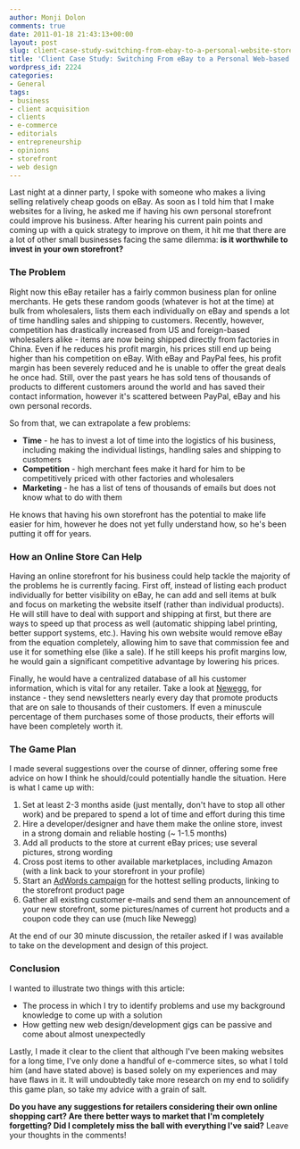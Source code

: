 ```yaml
---
author: Monji Dolon
comments: true
date: 2011-01-18 21:43:13+00:00
layout: post
slug: client-case-study-switching-from-ebay-to-a-personal-website-storefront
title: 'Client Case Study: Switching From eBay to a Personal Web-based Storefront'
wordpress_id: 2224
categories:
- General
tags:
- business
- client acquisition
- clients
- e-commerce
- editorials
- entrepreneurship
- opinions
- storefront
- web design
---
```


Last night at a dinner party, I spoke with someone who makes a living selling relatively cheap goods on eBay.  As soon as I told him that I make websites for a living, he asked me if having his own personal storefront could improve his business.  After hearing his current pain points and coming up with a quick strategy to improve on them, it hit me that there are a lot of other small businesses facing the same dilemma: **is it worthwhile to invest in your own storefront?**

### The Problem

Right now this eBay retailer has a fairly common business plan for online merchants.  He gets these random goods (whatever is hot at the time) at bulk from wholesalers, lists them each individually on eBay and spends a lot of time handling sales and shipping to customers.  Recently, however, competition has drastically increased from US and foreign-based wholesalers alike - items are now being shipped directly from factories in China.  Even if he reduces his profit margin, his prices still end up being higher than his competition on eBay.  With eBay and PayPal fees, his profit margin has been severely reduced and he is unable to offer the great deals he once had.  Still, over the past years he has sold tens of thousands of products to different customers around the world and has saved their contact information, however it's scattered between PayPal, eBay and his own personal records.

So from that, we can extrapolate a few problems:

  * **Time** - he has to invest a lot of time into the logistics of his business, including making the individual listings, handling sales and shipping to customers
  * **Competition** - high merchant fees make it hard for him to be competitively priced with other factories and wholesalers
  * **Marketing** - he has a list of tens of thousands of emails but does not know what to do with them

He knows that having his own storefront has the potential to make life easier for him, however he does not yet fully understand how, so he's been putting it off for years.

### How an Online Store Can Help

Having an online storefront for his business could help tackle the majority of the problems he is currently facing.  First off, instead of listing each product individually for better visibility on eBay, he can add and sell items at bulk and focus on marketing the website itself (rather than individual products).  He will still have to deal with support and shipping at first, but there are ways to speed up that process as well (automatic shipping label printing, better support systems, etc.).  Having his own website would remove eBay from the equation completely, allowing him to save that commission fee and use it for something else (like a sale).  If he still keeps his profit margins low, he would gain a significant competitive advantage by lowering his prices.

Finally, he would have a centralized database of all his customer information, which is vital for any retailer.  Take a look at [Newegg](http://www.newegg.com/), for instance - they send newsletters nearly every day that promote products that are on sale to thousands of their customers.  If even a minuscule percentage of them purchases some of those products, their efforts will have been completely worth it.

### The Game Plan

I made several suggestions over the course of dinner, offering some free advice on how I think he should/could potentially handle the situation.  Here is what I came up with:

  1. Set at least 2-3 months aside (just mentally, don't have to stop all other work) and be prepared to spend a lot of time and effort during this time
  2. Hire a developer/designer and have them make the online store, invest in a strong domain and reliable hosting (~ 1-1.5 months)
  3. Add all products to the store at current eBay prices; use several pictures, strong wording
  4. Cross post items to other available marketplaces, including Amazon (with a link back to your storefront in your profile)
  5. Start an [AdWords campaign](https://adwords.google.com/) for the hottest selling products, linking to the storefront product page
  6. Gather all existing customer e-mails and send them an announcement of your new storefront, some pictures/names of current hot products and a coupon code they can use (much like Newegg)

At the end of our 30 minute discussion, the retailer asked if I was available to take on the development and design of this project.

### Conclusion

I wanted to illustrate two things with this article:

  * The process in which I try to identify problems and use my background knowledge to come up with a solution
  * How getting new web design/development gigs can be passive and come about almost unexpectedly

Lastly, I made it clear to the client that although I've been making websites for a long time, I've only done a handful of e-commerce sites, so what I told him (and have stated above) is based solely on my experiences and may have flaws in it.  It will undoubtedly take more research on my end to solidify this game plan, so take my advice with a grain of salt.

**Do you have any suggestions for retailers considering their own online shopping cart?  Are there better ways to market that I'm completely forgetting?  Did I completely miss the ball with everything I've said?**  Leave your thoughts in the comments!